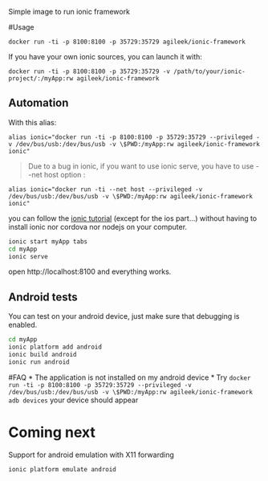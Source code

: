 Simple image to run ionic framework

#Usage

```
docker run -ti -p 8100:8100 -p 35729:35729 agileek/ionic-framework
```
If you have your own ionic sources, you can launch it with:

```
docker run -ti -p 8100:8100 -p 35729:35729 -v /path/to/your/ionic-project/:/myApp:rw agileek/ionic-framework
```

## Automation
With this alias:

```
alias ionic="docker run -ti -p 8100:8100 -p 35729:35729 --privileged -v /dev/bus/usb:/dev/bus/usb -v \$PWD:/myApp:rw agileek/ionic-framework ionic"
```

> Due to a bug in ionic, if you want to use ionic serve, you have to use --net host option :

```
alias ionic="docker run -ti --net host --privileged -v /dev/bus/usb:/dev/bus/usb -v \$PWD:/myApp:rw agileek/ionic-framework ionic"
```

you can follow the [ionic tutorial](http://ionicframework.com/getting-started/) (except for the ios part...) without having to install ionic nor cordova nor nodejs on your computer.

```bash
ionic start myApp tabs
cd myApp
ionic serve
```
open http://localhost:8100 and everything works.

## Android tests
You can test on your android device, just make sure that debugging is enabled.

```bash
cd myApp
ionic platform add android
ionic build android
ionic run android
```

#FAQ
    * The application is not installed on my android device
        * Try `docker run -ti -p 8100:8100 -p 35729:35729 --privileged -v /dev/bus/usb:/dev/bus/usb -v \$PWD:/myApp:rw agileek/ionic-framework adb devices` your device should appear

# Coming next
Support for android emulation with X11 forwarding

```bash
ionic platform emulate android
```
